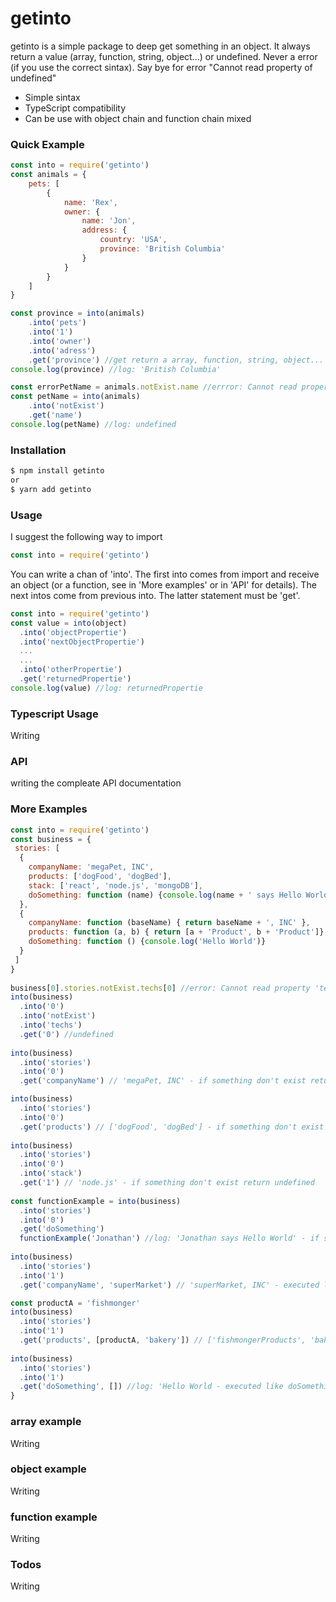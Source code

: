 # getinto

getinto is a simple package to deep get something in an object. 
It always return a value (array, function, string, object...) or undefined. Never a error (if you use the correct sintax).
Say bye for error "Cannot read property of undefined"
  - Simple sintax
  - TypeScript compatibility  
  - Can be use with object chain and function chain mixed
      

### Quick Example
```js
const into = require('getinto')
const animals = {
    pets: [
        {
            name: 'Rex',
            owner: {
                name: 'Jon',
                address: {
                    country: 'USA',
                    province: 'British Columbia'
                }
            }
        }
    ]
}

const province = into(animals)
    .into('pets')
    .into('1')
    .into('owner')
    .into('adress')
    .get('province') //get return a array, function, string, object... or undefined. Never a error.
console.log(province) //log: 'British Columbia'

const errorPetName = animals.notExist.name //errror: Cannot read property 'name' of undefined
const petName = into(animals)
    .into('notExist')
    .get('name') 
console.log(petName) //log: undefined
```

### Installation
```sh
$ npm install getinto
or
$ yarn add getinto
```

### Usage
I suggest the following way to import
```js
const into = require('getinto')
```
You can write a chan of 'into'. The first into comes from import and receive an object (or a function, see in 'More examples' or in 'API' for details). The next intos come from previous into. The latter statement must be 'get'.
```js
const into = require('getinto')
const value = into(object)
  .into('objectPropertie')
  .into('nextObjectPropertie')
  ...
  ...
  .into('otherPropertie')
  .get('returnedPropertie')
console.log(value) //log: returnedPropertie
```
### Typescript Usage
Writing

### API
writing the compleate API documentation

### More Examples
```js
const into = require('getinto')
const business = {
 stories: [
  {
    companyName: 'megaPet, INC',
    products: ['dogFood', 'dogBed'],
    stack: ['react', 'node.js', 'mongoDB'],
    doSomething: function (name) {console.log(name + ' says Hello World')}
  },
  {
    companyName: function (baseName) { return baseName + ', INC' },
    products: function (a, b) { return [a + 'Product', b + 'Product']},
    doSomething: function () {console.log('Hello World')}
  }
 ]
}
   
business[0].stories.notExist.techs[0] //error: Cannot read property 'techs' of undefined
into(business)
  .into('0')
  .into('notExist')
  .into('techs')
  .get('0') //undefined
   
into(business)
  .into('stories')
  .into('0')
  .get('companyName') // 'megaPet, INC' - if something don't exist return undefined

into(business)
  .into('stories')
  .into('0')
  .get('products') // ['dogFood', 'dogBed'] - if something don't exist return undefined
  
into(business)
  .into('stories')
  .into('0')
  .into('stack')
  .get('1') // 'node.js' - if something don't exist return undefined
  
const functionExample = into(business)
  .into('stories')
  .into('0')
  .get('doSomething')
  functionExample('Jonathan') //log: 'Jonathan says Hello World' - if something don't exist return undefined
  
into(business)
  .into('stories')
  .into('1')
  .get('companyName', 'superMarket') // 'superMarket, INC' - executed like companyName('superMarket')

const productA = 'fishmonger'  
into(business)
  .into('stories')
  .into('1')
  .get('products', [productA, 'bakery']) // ['fishmongerProducts', 'bakeryProducts'] - executed like products(productA, 'bakery')
  
into(business)
  .into('stories')
  .into('1')
  .get('doSomething', []) //log: 'Hello World - executed like doSomething()
}
```

### array example
Writing
### object example
Writing
### function example
Writing

### Todos
Writing

